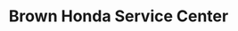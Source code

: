 ---
title: "Brown Honda Service Center"
url: /amarillo/brown-honda-service-center/
shop: Autowerkstatt
---